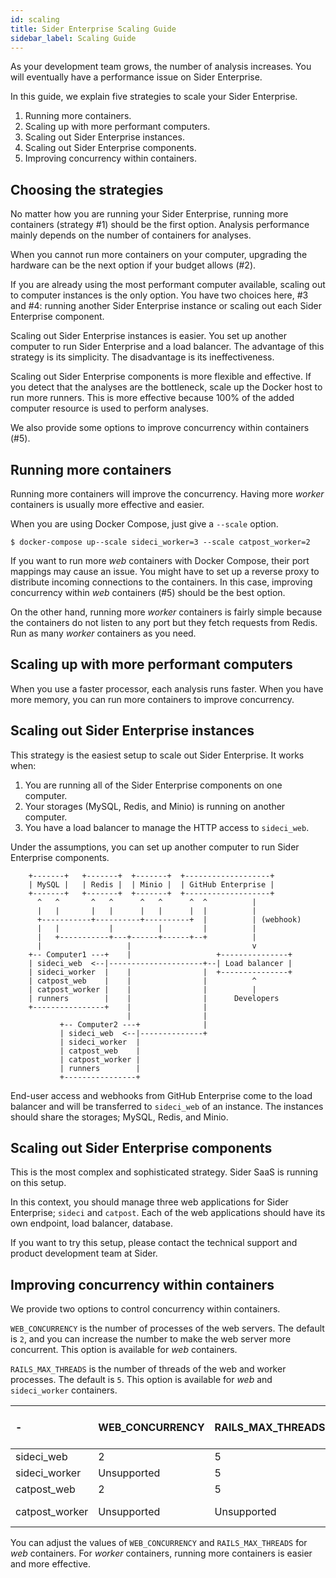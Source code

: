 ```yaml
---
id: scaling
title: Sider Enterprise Scaling Guide
sidebar_label: Scaling Guide
---
```


As your development team grows, the number of analysis increases.
You will eventually have a performance issue on Sider Enterprise.

In this guide, we explain five strategies to scale your Sider Enterprise.

1. Running more containers.
2. Scaling up with more performant computers.
3. Scaling out Sider Enterprise instances.
4. Scaling out Sider Enterprise components.
5. Improving concurrency within containers.

## Choosing the strategies

No matter how you are running your Sider Enterprise, running more containers (strategy #1) should be the first option. Analysis performance mainly depends on the number of containers for analyses.

When you cannot run more containers on your computer, upgrading the hardware can be the next option if your budget allows (#2).

If you are already using the most performant computer available, scaling out to computer instances is the only option. You have two choices here, #3 and #4: running another Sider Enterprise instance or scaling out each Sider Enterprise component.

Scaling out Sider Enterprise instances is easier. You set up another computer to run Sider Enterprise and a load balancer. The advantage of this strategy is its simplicity. The disadvantage is its ineffectiveness.

Scaling out Sider Enterprise components is more flexible and effective. If you detect that the analyses are the bottleneck, scale up the Docker host to run more runners. This is more effective because 100% of the added computer resource is used to perform analyses.

We also provide some options to improve concurrency within containers (#5).

## Running more containers

Running more containers will improve the concurrency. Having more _worker_ containers is usually more effective and easier.

When you are using Docker Compose, just give a `--scale` option.

```
$ docker-compose up--scale sideci_worker=3 --scale catpost_worker=2
```

If you want to run more _web_ containers with Docker Compose, their port mappings may cause an issue. You might have to set up a reverse proxy to distribute incoming connections to the containers. In this case, improving concurrency within _web_ containers (#5) should be the best option.

On the other hand, running more _worker_ containers is fairly simple because the containers do not listen to any port but they fetch requests from Redis. Run as many _worker_ containers as you need.

## Scaling up with more performant computers

When you use a faster processor, each analysis runs faster. When you have more memory, you can run more containers to improve concurrency.

## Scaling out Sider Enterprise instances

This strategy is the easiest setup to scale out Sider Enterprise. It works when:

1. You are running all of the Sider Enterprise components on one computer.
2. Your storages (MySQL, Redis, and Minio) is running on another computer.
3. You have a load balancer to manage the HTTP access to `sideci_web`.

Under the assumptions, you can set up another computer to run Sider Enterprise components.

```
    +-------+   +-------+  +-------+  +-------------------+
    | MySQL |   | Redis |  | Minio |  | GitHub Enterprise |
    +-------+   +-------+  +-------+  +-------------------+
      ^   ^       ^   ^      ^   ^      ^  ^          |
      |   |       |   |      |   |      |  |          |
      +-----------+----------+----------+  |          | (webhook)
      |   |           |          |         |          |
      |   +-----------+---+------+------+--+          |
      |                   |                           v
    +-- Computer1 ---+    |                   +---------------+
    | sideci_web  <--|---------------------+--| Load balancer |
    | sideci_worker  |    |                |  +---------------+
    | catpost_web    |    |                |          ^
    | catpost_worker |    |                |          |
    | runners        |    |                |      Developers
    +----------------+    |                |
                          |                |
           +-- Computer2 ---+              |
           | sideci_web  <--|--------------+
           | sideci_worker  |
           | catpost_web    |
           | catpost_worker |
           | runners        |
           +----------------+
```

End-user access and webhooks from GitHub Enterprise come to the load balancer and will be transferred to `sideci_web` of an instance. The instances should share the storages; MySQL, Redis, and Minio.

## Scaling out Sider Enterprise components

This is the most complex and sophisticated strategy. Sider SaaS is running on this setup.

In this context, you should manage three web applications for Sider Enterprise; `sideci` and `catpost`.
Each of the web applications should have its own endpoint, load balancer, database.

If you want to try this setup, please contact the technical support and product development team at Sider.

## Improving concurrency within containers

We provide two options to control concurrency within containers.

`WEB_CONCURRENCY` is the number of processes of the web servers. The default is `2`, and you can increase the number to make the web server more concurrent. This option is available for _web_ containers.

`RAILS_MAX_THREADS` is the number of threads of the web and worker processes. The default is `5`. This option is available for _web_ and `sideci_worker` containers.

| -              | WEB_CONCURRENCY | RAILS_MAX_THREADS | Default Concurrency in Container |
| :------------- | :-------------- | :---------------- | :------------------------------- |
| sideci_web     | 2               | 5                 | 10                               |
| sideci_worker  | Unsupported     | 5                 | 5                                |
| catpost_web    | 2               | 5                 | 10                               |
| catpost_worker | Unsupported     | Unsupported       | 1 (non-configurable)             |

You can adjust the values of `WEB_CONCURRENCY` and `RAILS_MAX_THREADS` for _web_ containers. For _worker_ containers, running more containers is easier and more effective.
